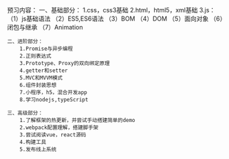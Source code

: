 预习内容：
    一、基础部分：
        1.css，css3基础
        2.html，html5，xml基础
        3.js： 
            （1）js基础语法
            （2）ES5,ES6语法
            （3）BOM
            （4）DOM
            （5）面向对象
            （6）闭包与继承
            （7）Animation
        
    二、进阶部分：
        1.Promise与异步编程
        2.正则表达式
        3.Prototype、Proxy的双向绑定原理
        4.getter和setter
        5.MVC和MVVM模式
        6.组件封装思想
        7.小程序，h5，混合开发app
        8.学习nodejs,typeScript

    三、高级部分：
        1.了解框架的热更新，并尝试手动搭建简单的demo
        2.webpack配置理解，搭建脚手架
        3.尝试阅读vue，react源码
        4.构建工具
        5.发布线上系统